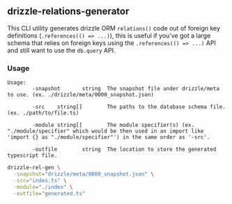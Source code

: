 ## drizzle-relations-generator

This CLI utility generates drizzle ORM `relations()` code out of foreign key definitions (`.references(() => ...)`), this is useful if you've got a large schema that relies on foreign keys using the `.references(() => ...)` API and still want to use the `db.query` API.

### Usage

```
Usage:
        -snapshot       string  The snapshot file under drizzle/meta to use. (ex. ./drizzle/meta/0000_snapshot.json)

        -src    string[]        The paths to the database schema file. (ex. ./path/to/file.ts)

        -module string[]        The module specifier(s) (ex. "./module/specifier" which would be then used in an import like 'import {} as "./module/specifier"') in the same order as '-src'.

        -outfile        string  The location to store the generated typescript file.
```

```bash
drizzle-rel-gen \
  -snapshot="drizzle/meta/0000_snapshot.json" \
  -src="index.ts" \
  -module="./index" \
  -outfile="generated.ts"
```
